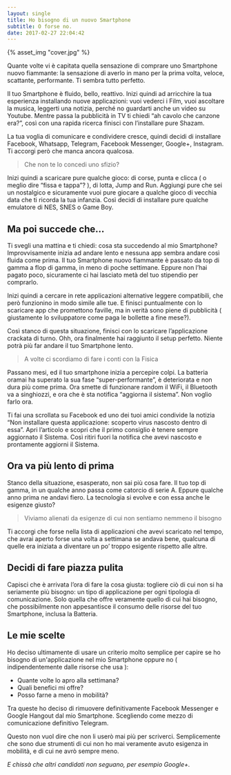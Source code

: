 ```yaml
---
layout: single
title: Ho bisogno di un nuovo Smartphone
subtitle: O forse no.
date: 2017-02-27 22:04:42
---
```


{% asset_img "cover.jpg" %}

Quante volte vi è capitata quella sensazione di comprare uno Smartphone nuovo fiammante: la sensazione di averlo in mano per la prima volta, veloce, scattante, performante. Ti sembra tutto perfetto.

Il tuo Smartphone è fluido, bello, reattivo. Inizi quindi ad arricchire la tua esperienza installando nuove applicazioni: vuoi vederci i Film, vuoi ascoltare la musica, leggerti una notizia, perché no guardarti anche un video su Youtube. Mentre passa la pubblicità in TV ti chiedi “ah cavolo che canzone era?”, così con una rapida ricerca finisci con l’installare pure Shazam.

La tua voglia di comunicare e condividere cresce, quindi decidi di installare Facebook, Whatsapp, Telegram, Facebook Messenger, Google+, Instagram. Ti accorgi però che manca ancora qualcosa.

> Che non te lo concedi uno sfizio?

Inizi quindi a scaricare pure qualche gioco: di corse, punta e clicca ( o meglio dire “fissa e tappa”? ), di lotta, Jump and Run. Aggiungi pure che sei un nostalgico e sicuramente vuoi pure giocare a qualche gioco di vecchia data che ti ricorda la tua infanzia. Così decidi di installare pure qualche emulatore di NES, SNES o Game Boy.

## Ma poi succede che…

Ti svegli una mattina e ti chiedi: cosa sta succedendo al mio Smartphone? Improvvisamente inizia ad andare lento e nessuna app sembra andare così fluida come prima. Il tuo Smartphone nuovo fiammante è passato da top di gamma a flop di gamma, in meno di poche settimane. Eppure non l’hai pagato poco, sicuramente ci hai lasciato metà del tuo stipendio per comprarlo.

Inizi quindi a cercare in rete applicazioni alternative leggere compatibili, che però funzionino in modo simile alle tue. E finisci puntualmente con lo scaricare app che promettono faville, ma in verità sono piene di pubblicità ( giustamente lo sviluppatore come paga le bollette a fine mese?).

Così stanco di questa situazione, finisci con lo scaricare l’applicazione crackata di turno. Ohh, ora finalmente hai raggiunto il setup perfetto. Niente potrà più far andare il tuo Smartphone lento.

> A volte ci scordiamo di fare i conti con la Fisica

Passano mesi, ed il tuo smartphone inizia a percepire colpi. La batteria oramai ha superato la sua fase “super-performante”, è deteriorata e non dura più come prima. Ora smette di funzionare random il WiFi, il Bluetooth va a singhiozzi, e ora che è sta notifica “aggiorna il sistema”. Non voglio farlo ora.

Ti fai una scrollata su Facebook ed uno dei tuoi amici condivide la notizia “Non installare questa applicazione: scoperto virus nascosto dentro di essa”. Apri l’articolo e scopri che il primo consiglio è tenere sempre aggiornato il Sistema. Così ritiri fuori la notifica che avevi nascosto e prontamente aggiorni il Sistema.

## Ora va più lento di prima

Stanco della situazione, esasperato, non sai più cosa fare. Il tuo top di gamma, in un qualche anno passa come catorcio di serie A. Eppure qualche anno prima ne andavi fiero. La tecnologia si evolve e con essa anche le esigenze giusto?

> Viviamo alienati da esigenze di cui non sentiamo nemmeno il bisogno

Ti accorgi che forse nella lista di applicazioni che avevi scaricato nel tempo, che avrai aperto forse una volta a settimana se andava bene, qualcuna di quelle era iniziata a diventare un po’ troppo esigente rispetto alle altre.

## Decidi di fare piazza pulita

Capisci che è arrivata l’ora di fare la cosa giusta: togliere ciò di cui non si ha seriamente più bisogno: un tipo di applicazione per ogni tipologia di comunicazione. Solo quella che offre veramente quello di cui hai bisogno, che possibilmente non appesantisce il consumo delle risorse del tuo Smartphone, inclusa la Batteria.

## Le mie scelte

Ho deciso ultimamente di usare un criterio molto semplice per capire se ho bisogno di un'applicazione nel mio Smartphone oppure no ( indipendentemente dalle risorse che usa ):

- Quante volte lo apro alla settimana?
- Quali benefici mi offre?
- Posso farne a meno in mobilità?

Tra queste ho deciso di rimuovere definitivamente Facebook Messenger e Google Hangout dal mio Smartphone. Scegliendo come mezzo di comunicazione definitivo Telegram.

Questo non vuol dire che non li userò mai più per scriverci. Semplicemente che sono due strumenti di cui non ho mai veramente avuto esigenza in mobilità, e di cui ne avrò sempre meno.

*E chissà che altri candidati non seguano, per esempio Google+.*
